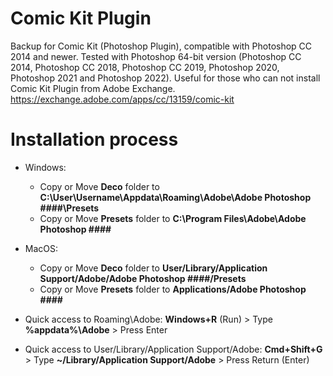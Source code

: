 # Comic Kit Plugin
Backup for Comic Kit (Photoshop Plugin), compatible with Photoshop CC 2014 and newer. Tested with Photoshop 64-bit version (Photoshop CC 2014, Photoshop CC 2018, Photoshop CC 2019, Photoshop 2020, Photoshop 2021 and Photoshop 2022). Useful for those who can not install Comic Kit Plugin from Adobe Exchange.
https://exchange.adobe.com/apps/cc/13159/comic-kit

# Installation process
- Windows:
  + Copy or Move **Deco** folder to **C:\User\Username\Appdata\Roaming\Adobe\Adobe Photoshop ####\Presets**
  + Copy or Move **Presets** folder to **C:\Program Files\Adobe\Adobe Photoshop ####**
- MacOS:
  + Copy or Move **Deco** folder to **User/Library/Application Support/Adobe/Adobe Photoshop ####/Presets**
  + Copy or Move **Presets** folder to **Applications/Adobe Photoshop ####**

- Quick access to Roaming\Adobe: **Windows+R** (Run) > Type **%appdata%\Adobe** > Press Enter
- Quick access to User/Library/Application Support/Adobe: **Cmd+Shift+G** > Type **~/Library/Application Support/Adobe** > Press Return (Enter)
